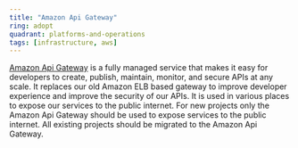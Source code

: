 ```yaml
---
title: "Amazon Api Gateway"
ring: adopt
quadrant: platforms-and-operations
tags: [infrastructure, aws]
---
```

[Amazon Api Gateway](https://aws.amazon.com/api-gateway/) is a fully managed service that makes it easy for developers 
to create, publish, maintain, monitor, and secure APIs at any scale. It replaces our old Amazon ELB based gateway to improve
developer experience and improve the security of our APIs. It is used in various places to expose our services to the public internet.
For new projects only the Amazon Api Gateway should be used to expose services to the public internet. All existing projects should be migrated to the Amazon Api Gateway.
```
